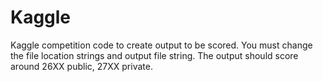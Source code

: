 Kaggle
======

Kaggle competition code to create output to be scored.
You must change the file location strings and output file string.
The output should score around 26XX public, 27XX private.
